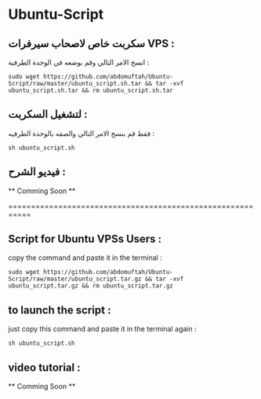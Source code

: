 # Ubuntu-Script


## سكربت خاص لاصحاب سيرفرات VPS :

انسخ الامر التالي وقم بوضعه في الوحدة الطرفية :

`sudo wget https://github.com/abdomuftah/Ubuntu-Script/raw/master/ubuntu_script.sh.tar && tar -xvf ubuntu_script.sh.tar && rm ubuntu_script.sh.tar`


## لتشغيل السكربت :

فقط قم بنسخ الامر التالي والصقه بالوحدة الطرفيه :

`sh ubuntu_script.sh `


## فيديو الشرح : 

** Comming Soon **






===========================================================






## Script for Ubuntu VPSs Users :


copy the command and paste it in the terminal :

`sudo wget https://github.com/abdomuftah/Ubuntu-Script/raw/master/ubuntu_script.tar.gz && tar -xvf ubuntu_script.tar.gz && rm ubuntu_script.tar.gz`


## to launch the script :


just copy this command and paste it in the terminal again : 

`sh ubuntu_script.sh `


## video tutorial : 

** Comming Soon **
